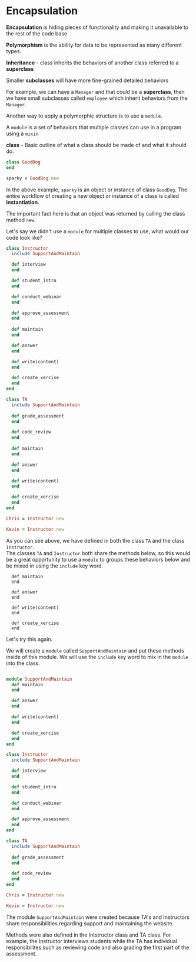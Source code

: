<h1>Encapsulation</h1>

**Encapsulation** is hiding pieces of functionality and making it unavailable to the rest of the code base

**Polymorphism** is the ability for data to be represented as many different types.

**Inheritance** - class inherits the behaviors of another class referred to a **superclass**

Smaller **subclasses** will have more fine-grained detailed behaviors

For example, we can have a `Manager` and that could be a **superclass**, then we have small subclasses
called `employee` which inherit behaviors from the `Manager`.

Another way to apply a polymorphic structure is to use a `module`.

A `module` is a set of behaviors that multiple classes can use in a program using a `mixin`

**class** - Basic outline of what a class should be made of and what it should do.

```Ruby
class GoodDog
end

sparky = GoodDog.new
```

In the above example, `sparky` is an object or instance of class `GoodDog`.  The entire workflow of creating a new object or instance of a class is called **instantiation**.  

The important fact here is that an object was returned by calling the class method `new`.

Let's say we didn't use a `module` for multiple classes to use, what would our code look like?

```Ruby
class Instructor
  include SupportAndMaintain	

  def interview
  end

  def student_intro
  end

  def conduct_webinar
  end

  def approve_assessment
  end
  
  def maintain
  end

  def answer
  end

  def write(content)
  end

  def create_xercise
  end
end

class TA
  include SupportAndMaintain
	
  def grade_assessment
  end

  def code_review
  end
  
  def maintain
  end

  def answer
  end

  def write(content)
  end

  def create_xercise
  end
end

Chris = Instructor.new

Kevin = Instructor.new
```

As you can see above, we have defined in both the class `TA` and the class `Instructor`.  
The classes `TA` and `Instructor` both share the methods below, so this would be a 
great opportunity to use a `module` to groups these behaviors below and be mixed in 
using the `include` key word.

```
  def maintain
  end

  def answer
  end

  def write(content)
  end

  def create_xercise
  end
```

Let's try this again.

We will create a `module` called `SupportAndMaintain` and put these methods
inside of this module. We will use the `include` key word to mix in the `module`
into the class.

```Ruby

module SupportAndMaintain
  def maintain
  end

  def answer
  end

  def write(content)
  end

  def create_xercise
  end
end

class Instructor
  include SupportAndMaintain	

  def interview
  end

  def student_intro
  end

  def conduct_webinar
  end

  def approve_assessment
  end
end

class TA
  include SupportAndMaintain
	
  def grade_assessment
  end

  def code_review
  end
end

Chris = Instructor.new

Kevin = Instructor.new
```

The module `SupportAndMaintain` were created because TA's and Instructors 
share responsibilities regarding support
and maintaining the website.

Methods were also defined in the Intstructor class and TA class.  For example, the Instructor interviews students
while the TA has individual responsibilites such as reviewing code and also grading the first part of the assessment.
